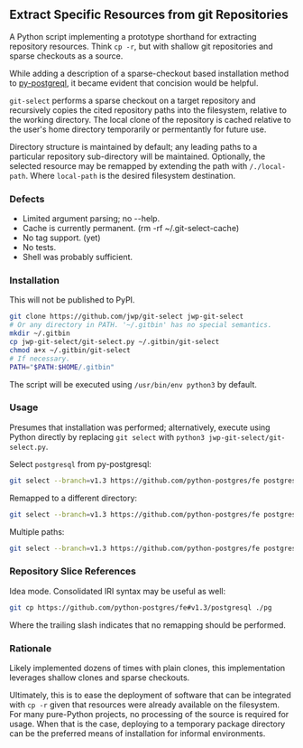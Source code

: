 ## Extract Specific Resources from git Repositories

A Python script implementing a prototype shorthand for extracting repository resources.
Think `cp -r`, but with shallow git repositories and sparse checkouts as a source.

While adding a description of a sparse-checkout based installation method to
[py-postgreql](https://github.com/python-postgres/fe), it became evident that
concision would be helpful.

`git-select` performs a sparse checkout on a target repository and recursively copies the
cited repository paths into the filesystem, relative to the working directory.
The local clone of the repository is cached relative to the user's home directory temporarily
or permentantly for future use.

Directory structure is maintained by default; any leading paths to a particular repository
sub-directory will be maintained. Optionally, the selected resource may be remapped by
extending the path with `/./local-path`. Where `local-path` is the desired filesystem destination.

### Defects

- Limited argument parsing; no --help.
- Cache is currently permanent. (rm -rf ~/.git-select-cache)
- No tag support. (yet)
- No tests.
- Shell was probably sufficient.

### Installation

This will not be published to PyPI.

```bash
git clone https://github.com/jwp/git-select jwp-git-select
# Or any directory in PATH. '~/.gitbin' has no special semantics.
mkdir ~/.gitbin
cp jwp-git-select/git-select.py ~/.gitbin/git-select
chmod a+x ~/.gitbin/git-select
# If necessary.
PATH="$PATH:$HOME/.gitbin"
```

The script will be executed using `/usr/bin/env python3` by default.

### Usage

Presumes that installation was performed; alternatively, execute using Python
directly by replacing `git select` with `python3 jwp-git-select/git-select.py`.

Select `postgresql` from py-postgresql:

```bash
git select --branch=v1.3 https://github.com/python-postgres/fe postgresql
```

Remapped to a different directory:

```bash
git select --branch=v1.3 https://github.com/python-postgres/fe postgresql/./pg
```

Multiple paths:

```bash
git select --branch=v1.3 https://github.com/python-postgres/fe postgresql/types postgresql/protocol
```

### Repository Slice References

Idea mode. Consolidated IRI syntax may be useful as well:

```bash
git cp https://github.com/python-postgres/fe#v1.3/postgresql ./pg
```

Where the trailing slash indicates that no remapping should be performed.

### Rationale

Likely implemented dozens of times with plain clones,
this implementation leverages shallow clones and sparse checkouts.

Ultimately, this is to ease the deployment of software that can be integrated with `cp -r` given
that resources were already available on the filesystem. For many pure-Python projects, no
processing of the source is required for usage. When that is the case, deploying to a temporary
package directory can be the preferred means of installation for informal environments.
